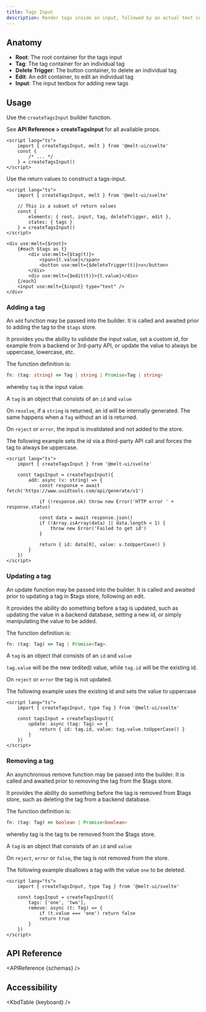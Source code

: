 ```yaml
---
title: Tags Input
description: Render tags inside an input, followed by an actual text input.
---
```


<script>
    import { APIReference, Callout, KbdTable } from '$lib/docs/components'
    export let schemas
    export let keyboard
</script>

## Anatomy

- **Root**: The root container for the tags input
- **Tag**: The tag container for an individual tag
- **Delete Trigger**: The button container, to delete an individual tag
- **Edit**: An edit container, to edit an individual tag
- **Input**: The input textbox for adding new tags

## Usage

Use the `createTagsInput` builder function.

<Callout type="info">
    See <strong>API Reference > createTagsInput</strong> for all available props.
</Callout>

```svelte
<script lang="ts">
	import { createTagsInput, melt } from '@melt-ui/svelte'
	const {
		/* ... */
	} = createTagsInput()
</script>
```

Use the return values to construct a tags-input.

```svelte
<script lang="ts">
	import { createTagsInput, melt } from '@melt-ui/svelte'

	// This is a subset of return values
	const {
		elements: { root, input, tag, deleteTrigger, edit },
		states: { tags }
	} = createTagsInput()
</script>

<div use:melt={$root}>
	{#each $tags as t}
		<div use:melt={$tag(t)}>
			<span>{t.value}</span>
			<button use:melt={$deleteTrigger(t)}>x</button>
		</div>
		<div use:melt={$edit(t)}>{t.value}</div>
	{/each}
	<input use:melt={$input} type="text" />
</div>
```

### Adding a tag

An `add` function may be passed into the builder. It is called and awaited prior to adding the tag
to the `$tags` store.

It provides you the ability to validate the input value, set a custom id, for example from a backend
or 3rd-party API, or update the value to always be uppercase, lowercase, etc.

The function definition is:

```ts
fn: (tag: string) => Tag | string | Promise<Tag | string>
```

whereby `tag` is the input value.

<Callout type="info">
A <code>tag</code> is an object that consists of an <code>id</code> and <code>value</code>
</Callout>

On `resolve`, if a `string` is returned, an id will be internally generated. The same happens when a
`Tag` without an id is returned.

On `reject` or `error`, the input is invalidated and not added to the store.

The following example sets the id via a third-party API call and forces the tag to always be
uppercase.

```svelte
<script lang="ts">
	import { createTagsInput } from '@melt-ui/svelte'

	const tagsInput = createTagsInput({
		add: async (v: string) => {
			const response = await fetch('https://www.uuidtools.com/api/generate/v1')

			if (!response.ok) throw new Error('HTTP error ' + response.status)

			const data = await response.json()
			if (!Array.isArray(data) || data.length < 1) {
				throw new Error('Failed to get id')
			}

			return { id: data[0], value: v.toUpperCase() }
		}
	})
</script>
```

### Updating a tag

An update function may be passed into the builder. It is called and awaited prior to updating a tag
in $tags store, following an edit.

It provides the ability do something before a tag is updated, such as updating the value in a
backend database, setting a new id, or simply manipulating the value to be added.

The function definition is:

```ts
fn: (tag: Tag) => Tag | Promise<Tag>.
```

<Callout type="info">
A <code>tag</code> is an object that consists of an <code>id</code> and <code>value</code>
</Callout>

`tag.value` will be the new (edited) value, while `tag.id` will be the existing id.

On `reject` or `error` the tag is not updated.

The following example uses the existing id and sets the value to uppercase

```svelte
<script lang="ts">
	import { createTagsInput, type Tag } from '@melt-ui/svelte'

	const tagsInput = createTagsInput({
		update: async (tag: Tag) => {
			return { id: tag.id, value: tag.value.toUpperCase() }
		}
	})
</script>
```

### Removing a tag

An asynchronous remove function may be passed into the builder. It is called and awaited prior to
removing the tag from the $tags store.

It provides the ability do something before the tag is removed from $tags store, such as deleting
the tag from a backend database.

The function definition is:

```ts
fn: (tag: Tag) => boolean | Promise<boolean>
```

whereby tag is the tag to be removed from the $tags store.

<Callout type="info">
A <code>tag</code> is an object that consists of an <code>id</code> and <code>value</code>
</Callout>

On `reject`, `error` or `false`, the tag is not removed from the store.

The following example disallows a tag with the value `one` to be deleted.

```svelte
<script lang="ts">
	import { createTagsInput, type Tag } from '@melt-ui/svelte'

	const tagsInput = createTagsInput({
		tags: ['one', 'two'],
		remove: async (t: Tag) => {
			if (t.value === 'one') return false
			return true
		}
	})
</script>
```

## API Reference

<APIReference {schemas} />

## Accessibility

<KbdTable {keyboard} />
